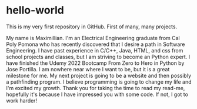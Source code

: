 # hello-world
This is my very first repository in GitHub. First of many, many projects.

My name is Maximillian. I'm an Electrical Engineering graduate from Cal Poly Pomona who has recently discovered that I desire a path in Software Engineering. I have past experience in C/C++, Java, HTML, and css from school projects and classes, but I am striving to become an Python expert. I have finished the Udemy 2022 Bootcamp From Zero to Hero in Python by Jose Portilla. I am nowhere near where I want to be, but it is a great milestone for me. My next project is going to be a website and then possibly a pathfinding program. I believe programming is going to change my life and I'm excited my growth. Thank you for taking the time to read my read-me, hopefully it's because I have impressed you with some code. If not, I got to work harder! 
